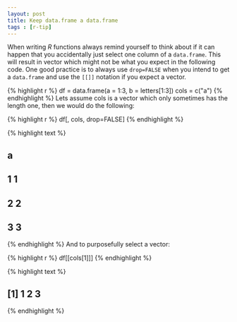 ```yaml
---
layout: post
title: Keep data.frame a data.frame
tags : [r-tip]
---
```

  
When writing *R* functions always remind yourself to think about if it can happen that you accidentally just select one column of a  `data.frame`. 
This will result in vector which might not be what you expect in the following code.
One good practice is to always use `drop=FALSE` when you intend to get a `data.frame` and use the `[[]]` notation if you expect a vector.

{% highlight r %}
df = data.frame(a = 1:3, b = letters[1:3])
cols = c("a")
{% endhighlight %}
Lets assume cols is a vector which only sometimes has the length one, then we would do the following:

{% highlight r %}
df[, cols, drop=FALSE]
{% endhighlight %}



{% highlight text %}
##   a
## 1 1
## 2 2
## 3 3
{% endhighlight %}
And to purposefully select a vector:

{% highlight r %}
df[[cols[1]]]
{% endhighlight %}



{% highlight text %}
## [1] 1 2 3
{% endhighlight %}


